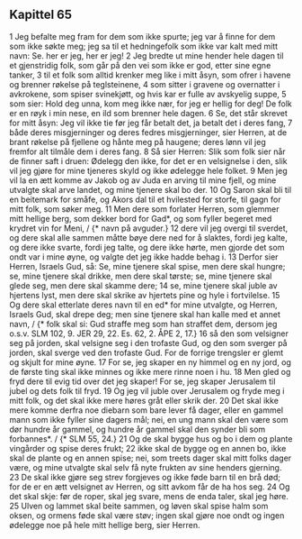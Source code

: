 ## Kapittel 65

1 Jeg befalte meg fram for dem som ikke spurte; jeg var å finne for dem som ikke søkte meg; jeg sa til et hedningefolk som ikke var kalt med mitt navn: Se. her er jeg, her er jeg!
2 Jeg bredte ut mine hender hele dagen til et gjenstridig folk, som går på den vei som ikke er god, etter sine egne tanker,
3 til et folk som alltid krenker meg like i mitt åsyn, som ofrer i havene og brenner røkelse på teglsteinene,
4 som sitter i gravene og overnatter i avkrokene, som spiser svinekjøtt, og hvis kar er fulle av avskyelig suppe,
5 som sier: Hold deg unna, kom meg ikke nær, for jeg er hellig for deg! De folk er en røyk i min nese, en ild som brenner hele dagen.
6 Se, det står skrevet for mitt åsyn: Jeg vil ikke tie før jeg får betalt det, ja betalt det i deres fang,
7 både deres misgjerninger og deres fedres misgjerninger, sier Herren, at de brant røkelse på fjellene og hånte meg på haugene; deres lønn vil jeg fremfor alt tilmåle dem i deres fang.
8 Så sier Herren: Slik som folk sier når de finner saft i druen: Ødelegg den ikke, for det er en velsignelse i den, slik vil jeg gjøre for mine tjeneres skyld og ikke ødelegge hele folket.
9 Men jeg vil la en ætt komme av Jakob og av Juda en arving til mine fjell, og mine utvalgte skal arve landet, og mine tjenere skal bo der.
10 Og Saron skal bli til en beitemark for småfe, og Akors dal til et hvilested for storfe, til gagn for mitt folk, som søker meg.
11 Men dere som forlater Herren, som glemmer mitt hellige berg, som dekker bord for Gad*, og som fyller begeret med krydret vin for Meni, / {* navn på avguder.}
12 dere vil jeg overgi til sverdet, og dere skal alle sammen måtte bøye dere ned for å slaktes, fordi jeg kalte, og dere ikke svarte, fordi jeg talte, og dere ikke hørte, men gjorde det som ondt var i mine øyne, og valgte det jeg ikke hadde behag i.
13 Derfor sier Herren, Israels Gud, så: Se, mine tjenere skal spise, men dere skal hungre; se, mine tjenere skal drikke, men dere skal tørste; se, mine tjenere skal glede seg, men dere skal skamme dere;
14 se, mine tjenere skal juble av hjertens lyst, men dere skal skrike av hjertets pine og hyle i fortvilelse.
15 Og dere skal etterlate deres navn til en ed* for mine utvalgte, og Herren, Israels Gud, skal drepe deg; men sine tjenere skal han kalle med et annet navn, / {* folk skal si: Gud straffe meg som han straffet dem, dersom jeg o.s.v. SLM 102, 9. JER 29, 22. Es. 62, 2. ÅPE 2, 17.}
16 så den som velsigner seg på jorden, skal velsigne seg i den trofaste Gud, og den som sverger på jorden, skal sverge ved den trofaste Gud. For de forrige trengsler er glemt og skjult for mine øyne.
17 For se, jeg skaper en ny himmel og en ny jord, og de første ting skal ikke minnes og ikke mere rinne noen i hu.
18 Men gled og fryd dere til evig tid over det jeg skaper! For se, jeg skaper Jerusalem til jubel og dets folk til fryd.
19 Og jeg vil juble over Jerusalem og fryde meg i mitt folk, og det skal ikke mere høres gråt eller skrik der.
20 Det skal ikke mere komme derfra noe diebarn som bare lever få dager, eller en gammel mann som ikke fyller sine dagers mål; nei, en ung mann skal den være som dør hundre år gammel, og hundre år gammel skal den synder bli som forbannes*. / {* SLM 55, 24.}
21 Og de skal bygge hus og bo i dem og plante vingårder og spise deres frukt;
22 ikke skal de bygge og en annen bo, ikke skal de plante og en annen spise; nei, som treets dager skal mitt folks dager være, og mine utvalgte skal selv få nyte frukten av sine henders gjerning.
23 De skal ikke gjøre seg strev forgjeves og ikke føde barn til en brå død; for de er en ætt velsignet av Herren, og sitt avkom får de ha hos seg.
24 Og det skal skje: før de roper, skal jeg svare, mens de enda taler, skal jeg høre.
25 Ulven og lammet skal beite sammen, og løven skal spise halm som oksen, og ormens føde skal være støv; ingen skal gjøre noe ondt og ingen ødelegge noe på hele mitt hellige berg, sier Herren.
